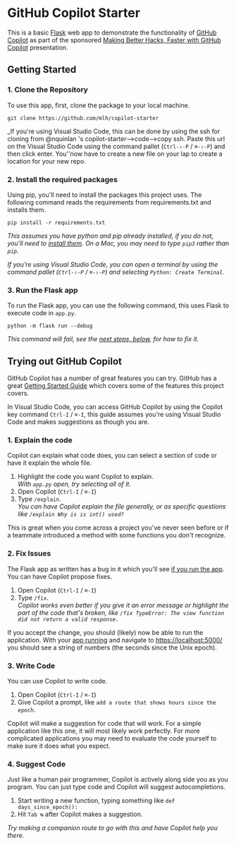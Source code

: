 # GitHub Copilot Starter

This is a basic [Flask][Flask] web app to demonstrate the functionality of [GitHub Copilot][Copilot] as part of the sponsored [Making Better Hacks, Faster with GitHub Copilot][Presentation] presentation.

[Flask]: https://flask.palletsprojects.com/
[Copilot]: https://github.com/features/copilot
[Presentation]: https://docs.google.com/presentation/d/1iGk2JK5IZswqVW9ES3dFw074FEeSXUssHooaT3WthKM/edit

## Getting Started

### 1. Clone the Repository

To use this app, first, clone the package to your local machine.

    git clone https://github.com/mlh/copilot-starter

_If you're using Visual Studio Code, this can be done by using the ssh for cloning from @nquinlan 's copilot-starter-->code-->copy ssh. Paste this url on the Visual Studio Code using the command pallet (`Ctrl-⇧-P` / `⌘-⇧-P`) and then click enter. You''now have to create a new file on your lap to create a location for your new repo.

### 2. Install the required packages

Using pip, you'll need to install the packages this project uses. The following command reads the requirements from requirements.txt and installs them.

    pip install -r requirements.txt

_This assumes you have python and pip already installed, if you do not, you'll need to [install them](https://wiki.python.org/moin/BeginnersGuide/Download). On a Mac, you may need to type `pip3` rather than `pip`._

_If you're using Visual Studio Code, you can open a terminal by using the command pallet (`Ctrl-⇧-P` / `⌘-⇧-P`) and selecting `Python: Create Terminal`._ 

### 3. Run the Flask app

To run the Flask app, you can use the following command, this uses Flask to execute code in `app.py`.

    python -m flask run --debug

_This command will fail, see the [next steps, below](#2-fix-issues), for how to fix it._

## Trying out GitHub Copilot

GitHub Copilot has a number of great features you can try. GitHub has a great [Getting Started Guide](https://docs.github.com/en/copilot/using-github-copilot/getting-started-with-github-copilot) which covers some of the features this project covers.

In Visual Studio Code, you can access GitHub Copilot by using the Copilot key command `Ctrl-I` / `⌘-I`, this guide assumes you're using Visual Studio Code and makes suggestions as though you are.

### 1. Explain the code

Copilot can explain what code does, you can select a section of code or have it explain the whole file.

1. Highlight the code you want Copilot to explain.\
_With `app.py` open, try selecting all of it._
2. Open Copilot (`Ctrl-I` / `⌘-I`)
3. Type `/explain`. \
_You can have Copilot explain the file generally, or as specific questions like `/explain Why is is int() used?`_

This is great when you come across a project you've never seen before or if a teammate introduced a method with some functions you don't recognize.

### 2. Fix Issues

The Flask app as written has a bug in it which you'll see [if you run the app](#3-run-the-flask-app). You can have Copilot propose fixes.

1. Open Copilot (`Ctrl-I` / `⌘-I`)
2. Type `/fix`. \
_Copilot works even better if you give it an error message or highlight the part of the code that's broken, like `/fix TypeError: The view function did not return a valid response.`_

If you accept the change, you should (likely) now be able to run the application. With your [app running](#3-run-the-flask-app) and navigate to <https://localhost:5000/> you should see a string of numbers (the seconds since the Unix epoch).

### 3. Write Code

You can use Copilot to write code.

1. Open Copilot (`Ctrl-I` / `⌘-I`)
2. Give Copilot a prompt, like `add a route that shows hours since the epoch`.

Copilot will make a suggestion for code that will work. For a simple application like this one, it will most likely work perfectly. For more complicated applications you may need to evaluate the code yourself to make sure it does what you expect.

### 4. Suggest Code

Just like a human pair programmer, Copilot is actively along side you as you program. You can just type code and Copilot will suggest autocompletions.

1. Start writing a new function, typing something like `def days_since_epoch():`
2. Hit `Tab ↹` after Copilot makes a suggestion.

_Try making a companion route to go with this and have Copilot help you there._
